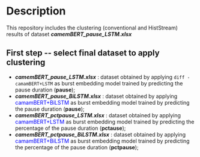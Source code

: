 # Description

This repository includes the clustering (conventional and HistStream) results of dataset **_camemBERT_pause_LSTM.xlsx_**

## First step -- select final dataset to apply clustering

- **_camemBERT_pause_LSTM.xlsx_** : dataset obtained by applying ```diff - camamBERT+LSTM``` as burst embedding model trained by predicting the pause duration (**pause**);
- **_camemBERT_pause_BiLSTM.xlsx_** : dataset obtained by applying <font color="blue">camamBERT+BiLSTM</font> as burst embedding model trained by predicting the pause duration (**pause**);
- **_camemBERT_pctpause_LSTM.xlsx_** : dataset obtained by applying <font color="blue">camamBERT+LSTM</font> as burst embedding model trained by predicting the percentage of the pause duration (**pctause**);
- **_camemBERT_pctpause_BiLSTM.xlsx_** : dataset obtained by applying <font color="blue">camamBERT+BiLSTM</font> as burst embedding model trained by predicting the percentage of the pause duration (**pctpause**);

